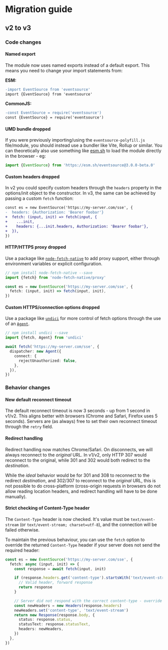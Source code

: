 # Migration guide

## v2 to v3

### Code changes

#### Named export

The module now uses named exports instead of a default export. This means you need to change your import statements from:

**ESM:**

```diff
-import EventSource from 'eventsource'
import {EventSource} from 'eventsource'
```

**CommonJS:**

```diff
-const EventSource = require('eventsource')
const {EventSource} = require('eventsource')
```

#### UMD bundle dropped

If you were previously importing/using the `eventsource-polyfill.js` file/module, you should instead use a bundler like Vite, Rollup or similar. You can theoretically also use something like [esm.sh](https://esm.sh/) to load the module directly in the browser - eg:

```ts
import {EventSource} from 'https://esm.sh/eventsource@3.0.0-beta.0'
```

#### Custom headers dropped

In v2 you could specify custom headers through the `headers` property in the options/init object to the constructor. In v3, the same can be achieved by passing a custom `fetch` function:

```diff
const es = new EventSource('https://my-server.com/sse', {
-  headers: {Authorization: 'Bearer foobar'}
+  fetch: (input, init) => fetch(input, {
+    ...init,
+    headers: {...init.headers, Authorization: 'Bearer foobar'},
+  }),
})
```

#### HTTP/HTTPS proxy dropped

Use a package like [`node-fetch-native`](https://github.com/unjs/node-fetch-native) to add proxy support, either through environment variables or explicit configuration.

```ts
// npm install node-fetch-native --save
import {fetch} from 'node-fetch-native/proxy'

const es = new EventSource('https://my-server.com/sse', {
  fetch: (input, init) => fetch(input, init),
})
```

#### Custom HTTPS/connection options dropped

Use a package like [`undici`](https://github.com/nodejs/undici) for more control of fetch options through the use of an [`Agent`](https://undici.nodejs.org/#/docs/api/Agent.md).

```ts
// npm install undici --save
import {fetch, Agent} from 'undici'

await fetch('https://my-server.com/sse', {
  dispatcher: new Agent({
    connect: {
      rejectUnauthorized: false,
    },
  }),
})
```

### Behavior changes

#### New default reconnect timeout

The default reconnect timeout is now 3 seconds - up from 1 second in v1/v2. This aligns better with browsers (Chrome and Safari, Firefox uses 5 seconds). Servers are (as always) free to set their own reconnect timeout through the `retry` field.

#### Redirect handling

Redirect handling now matches Chrome/Safari. On disconnects, we will always reconnect to the _original_ URL. In v1/v2, only HTTP 307 would reconnect to the original, while 301 and 302 would both redirect to the _destination_.

While the _ideal_ behavior would be for 301 and 308 to reconnect to the redirect _destination_, and 302/307 to reconnect to the _original_ URL, this is not possible to do cross-platform (cross-origin requests in browsers do not allow reading location headers, and redirect handling will have to be done manually).

#### Strict checking of Content-Type header

The `Content-Type` header is now checked. It's value must be `text/event-stream` (or
`text/event-stream; charset=utf-8`), and the connection will be failed otherwise.

To maintain the previous behaviour, you can use the `fetch` option to override the
returned `Content-Type` header if your server does not send the required header:

```ts
const es = new EventSource('https://my-server.com/sse', {
  fetch: async (input, init) => {
    const response = await fetch(input, init)

    if (response.headers.get('content-type').startsWith('text/event-stream')) {
      // Valid header, forward response
      return response
    }

    // Server did not respond with the correct content-type - override it
    const newHeaders = new Headers(response.headers)
    newHeaders.set('content-type', 'text/event-stream')
    return new Response(response.body, {
      status: response.status,
      statusText: response.statusText,
      headers: newHeaders,
    })
  },
})
```

